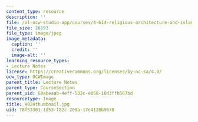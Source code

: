 ```yaml
---
content_type: resource
description: ''
file: /ol-ocw-studio-app/courses/4-614-religious-architecture-and-islamic-cultures-fall-2002/78f533011d53f82c208a17e4128b9678_4024thumbnail.jpg
file_size: 26193
file_type: image/jpeg
image_metadata:
  caption: ''
  credit: ''
  image-alt: ''
learning_resource_types:
- Lecture Notes
license: https://creativecommons.org/licenses/by-nc-sa/4.0/
ocw_type: OCWImage
parent_title: Lecture Notes
parent_type: CourseSection
parent_uid: 68abeaab-4eff-532c-e858-18d3ffb567bd
resourcetype: Image
title: 4024thumbnail.jpg
uid: 78f53301-1d53-f82c-208a-17e4128b9678
---
```

